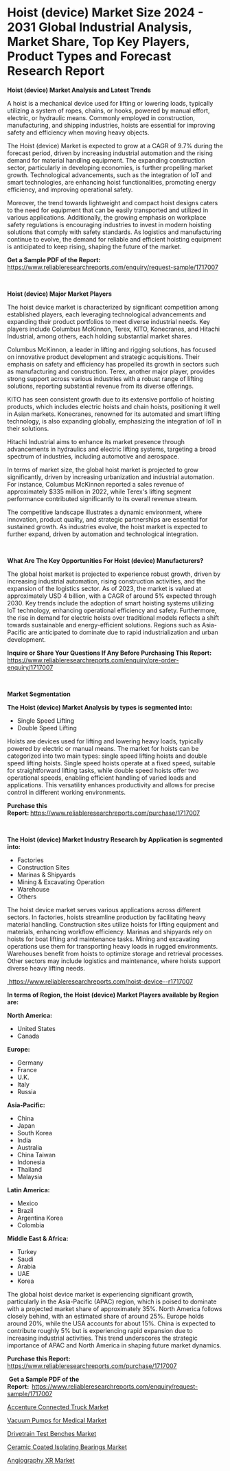<p><h1>Hoist (device) Market Size 2024 - 2031 Global Industrial Analysis, Market Share, Top Key Players, Product Types and Forecast Research Report</h1></p><p><strong>Hoist (device) Market Analysis and Latest Trends</strong></p>
<p><p>A hoist is a mechanical device used for lifting or lowering loads, typically utilizing a system of ropes, chains, or hooks, powered by manual effort, electric, or hydraulic means. Commonly employed in construction, manufacturing, and shipping industries, hoists are essential for improving safety and efficiency when moving heavy objects.</p><p>The Hoist (device) Market is expected to grow at a CAGR of 9.7% during the forecast period, driven by increasing industrial automation and the rising demand for material handling equipment. The expanding construction sector, particularly in developing economies, is further propelling market growth. Technological advancements, such as the integration of IoT and smart technologies, are enhancing hoist functionalities, promoting energy efficiency, and improving operational safety.</p><p>Moreover, the trend towards lightweight and compact hoist designs caters to the need for equipment that can be easily transported and utilized in various applications. Additionally, the growing emphasis on workplace safety regulations is encouraging industries to invest in modern hoisting solutions that comply with safety standards. As logistics and manufacturing continue to evolve, the demand for reliable and efficient hoisting equipment is anticipated to keep rising, shaping the future of the market.</p></p>
<p><strong>Get a Sample PDF of the Report:&nbsp;</strong> <a href="https://www.reliableresearchreports.com/enquiry/request-sample/1717007?utm_campaign=1470&utm_medium=2&utm_source=Github&utm_content=ia&utm_term=13102024&utm_id=hoist-device">https://www.reliableresearchreports.com/enquiry/request-sample/1717007</a></p>
<p>&nbsp;</p>
<p><strong>Hoist (device) Major Market Players</strong></p>
<p><p>The hoist device market is characterized by significant competition among established players, each leveraging technological advancements and expanding their product portfolios to meet diverse industrial needs. Key players include Columbus McKinnon, Terex, KITO, Konecranes, and Hitachi Industrial, among others, each holding substantial market shares.</p><p>Columbus McKinnon, a leader in lifting and rigging solutions, has focused on innovative product development and strategic acquisitions. Their emphasis on safety and efficiency has propelled its growth in sectors such as manufacturing and construction. Terex, another major player, provides strong support across various industries with a robust range of lifting solutions, reporting substantial revenue from its diverse offerings.</p><p>KITO has seen consistent growth due to its extensive portfolio of hoisting products, which includes electric hoists and chain hoists, positioning it well in Asian markets. Konecranes, renowned for its automated and smart lifting technology, is also expanding globally, emphasizing the integration of IoT in their solutions.</p><p>Hitachi Industrial aims to enhance its market presence through advancements in hydraulics and electric lifting systems, targeting a broad spectrum of industries, including automotive and aerospace. </p><p>In terms of market size, the global hoist market is projected to grow significantly, driven by increasing urbanization and industrial automation. For instance, Columbus McKinnon reported a sales revenue of approximately $335 million in 2022, while Terex's lifting segment performance contributed significantly to its overall revenue stream.</p><p>The competitive landscape illustrates a dynamic environment, where innovation, product quality, and strategic partnerships are essential for sustained growth. As industries evolve, the hoist market is expected to further expand, driven by automation and technological integration.</p></p>
<p>&nbsp;</p>
<p><strong>What Are The Key Opportunities For Hoist (device) Manufacturers?</strong></p>
<p><p>The global hoist market is projected to experience robust growth, driven by increasing industrial automation, rising construction activities, and the expansion of the logistics sector. As of 2023, the market is valued at approximately USD 4 billion, with a CAGR of around 5% expected through 2030. Key trends include the adoption of smart hoisting systems utilizing IoT technology, enhancing operational efficiency and safety. Furthermore, the rise in demand for electric hoists over traditional models reflects a shift towards sustainable and energy-efficient solutions. Regions such as Asia-Pacific are anticipated to dominate due to rapid industrialization and urban development.</p></p>
<p><strong>Inquire or Share Your Questions If Any Before Purchasing This Report:</strong> <a href="https://www.reliableresearchreports.com/enquiry/pre-order-enquiry/1717007?utm_campaign=1470&utm_medium=2&utm_source=Github&utm_content=ia&utm_term=13102024&utm_id=hoist-device">https://www.reliableresearchreports.com/enquiry/pre-order-enquiry/1717007</a></p>
<p>&nbsp;</p>
<p><strong>Market Segmentation</strong></p>
<p><strong>The Hoist (device) Market Analysis by types is segmented into:</strong></p>
<p><ul><li>Single Speed Lifting</li><li>Double Speed Lifting</li></ul></p>
<p><p>Hoists are devices used for lifting and lowering heavy loads, typically powered by electric or manual means. The market for hoists can be categorized into two main types: single speed lifting hoists and double speed lifting hoists. Single speed hoists operate at a fixed speed, suitable for straightforward lifting tasks, while double speed hoists offer two operational speeds, enabling efficient handling of varied loads and applications. This versatility enhances productivity and allows for precise control in different working environments.</p></p>
<p><strong>Purchase this Report:&nbsp;</strong><a href="https://www.reliableresearchreports.com/purchase/1717007?utm_campaign=1470&utm_medium=2&utm_source=Github&utm_content=ia&utm_term=13102024&utm_id=hoist-device">https://www.reliableresearchreports.com/purchase/1717007</a></p>
<p>&nbsp;</p>
<p><strong>The Hoist (device) Market Industry Research by Application is segmented into:</strong></p>
<p><ul><li>Factories</li><li>Construction Sites</li><li>Marinas & Shipyards</li><li>Mining & Excavating Operation</li><li>Warehouse</li><li>Others</li></ul></p>
<p><p>The hoist device market serves various applications across different sectors. In factories, hoists streamline production by facilitating heavy material handling. Construction sites utilize hoists for lifting equipment and materials, enhancing workflow efficiency. Marinas and shipyards rely on hoists for boat lifting and maintenance tasks. Mining and excavating operations use them for transporting heavy loads in rugged environments. Warehouses benefit from hoists to optimize storage and retrieval processes. Other sectors may include logistics and maintenance, where hoists support diverse heavy lifting needs.</p></p>
<p><a href="https://www.reliableresearchreports.com/hoist-device--r1717007?utm_campaign=1470&utm_medium=2&utm_source=Github&utm_content=ia&utm_term=13102024&utm_id=hoist-device">&nbsp;https://www.reliableresearchreports.com/hoist-device--r1717007</a></p>
<p><strong>In terms of Region, the Hoist (device) Market Players available by Region are:</strong></p>
<p>
    <p> <strong> North America: </strong>
        <ul>
            <li>United States</li>
            <li>Canada</li>
        </ul>
        </p> 
    <p> <strong> Europe: </strong>
        <ul>
            <li>Germany</li>
            <li>France</li>
            <li>U.K.</li>
            <li>Italy</li>
            <li>Russia</li>
        </ul>
        </p> 
    <p> <strong> Asia-Pacific: </strong>
        <ul>
            <li>China</li>
            <li>Japan</li>
            <li>South Korea</li>
            <li>India</li>
            <li>Australia</li>
            <li>China Taiwan</li>
            <li>Indonesia</li>
            <li>Thailand</li>
            <li>Malaysia</li>
        </ul>
        </p> 
    <p> <strong> Latin America: </strong>
        <ul>
            <li>Mexico</li>
            <li>Brazil</li>
            <li>Argentina Korea</li>
            <li>Colombia</li>
        </ul>
        </p> 
    <p> <strong> Middle East & Africa: </strong>
        <ul>
            <li>Turkey</li>
            <li>Saudi</li>
            <li>Arabia</li>
            <li>UAE</li>
            <li>Korea</li>
        </ul>
    </p>
    </p>
<p><p>The global hoist device market is experiencing significant growth, particularly in the Asia-Pacific (APAC) region, which is poised to dominate with a projected market share of approximately 35%. North America follows closely behind, with an estimated share of around 25%. Europe holds around 20%, while the USA accounts for about 15%. China is expected to contribute roughly 5% but is experiencing rapid expansion due to increasing industrial activities. This trend underscores the strategic importance of APAC and North America in shaping future market dynamics.</p></p>
<p><strong>Purchase this Report: </strong><a href="https://www.reliableresearchreports.com/purchase/1717007?utm_campaign=1470&utm_medium=2&utm_source=Github&utm_content=ia&utm_term=13102024&utm_id=hoist-device">https://www.reliableresearchreports.com/purchase/1717007</a></p>
<p>&nbsp;<strong>Get a Sample PDF of the Report:&nbsp;&nbsp;</strong><a href="https://www.reliableresearchreports.com/enquiry/request-sample/1717007?utm_campaign=1470&utm_medium=2&utm_source=Github&utm_content=ia&utm_term=13102024&utm_id=hoist-device">https://www.reliableresearchreports.com/enquiry/request-sample/1717007</a></p>
<p><strong></strong></p>
<p><p><a href="https://www.linkedin.com/pulse/accenture-connected-truck-market-forecasts-trends-impact-analysis-1ku9c?utm_campaign=1470&utm_medium=2&utm_source=Github&utm_content=ia&utm_term=13102024&utm_id=hoist-device">Accenture Connected Truck Market</a></p><p><a href="https://www.linkedin.com/pulse/vacuum-pumps-medical-market-evolution-global-trends-hvhoe?utm_campaign=1470&utm_medium=2&utm_source=Github&utm_content=ia&utm_term=13102024&utm_id=hoist-device">Vacuum Pumps for Medical Market</a></p><p><a href="https://www.linkedin.com/pulse/drivetrain-test-benches-market-outlook-forecast-from-2024-opgwe?utm_campaign=1470&utm_medium=2&utm_source=Github&utm_content=ia&utm_term=13102024&utm_id=hoist-device">Drivetrain Test Benches Market</a></p><p><a href="https://www.linkedin.com/pulse/ceramic-coated-isolating-bearings-market-global-regional-trzke?utm_campaign=1470&utm_medium=2&utm_source=Github&utm_content=ia&utm_term=13102024&utm_id=hoist-device">Ceramic Coated Isolating Bearings Market</a></p><p><a href="https://www.linkedin.com/pulse/global-angiography-xr-market-status-2024-2031-forecast-region-zhp0e?utm_campaign=1470&utm_medium=2&utm_source=Github&utm_content=ia&utm_term=13102024&utm_id=hoist-device">Angiography XR Market</a></p></p>